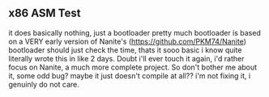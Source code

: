 ## x86 ASM Test
it does basically nothing, just a bootloader pretty much
bootloader is based on a VERY early version of Nanite's (https://github.com/PKM74/Nanite) bootloader
should just check the time, thats it sooo basic i know quite literally wrote this in like 2 days. 
Doubt i'll ever touch it again, i'd rather focus on Nanite, a much more complete project.
So don't bother me about it, some odd bug? maybe it just doesn't compile at all?? i'm not fixing it, i genuinly do not care.
